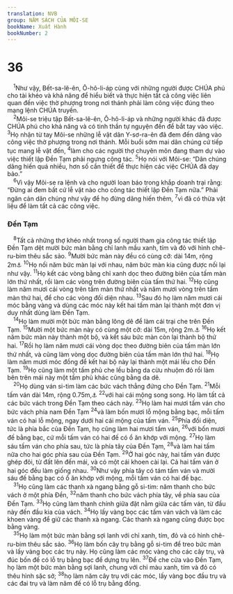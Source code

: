 ```yaml
---
translation: NVB
group: NĂM SÁCH CỦA MÔI-SE
bookName: Xuất Hành 
bookNumber: 2
---
```


<div class="title"><h1>36</h1></div>
<span class="verse xu_36_1"> <sup>1</sup>Như vậy, Bết-sa-lê-ên, Ô-hô-li-áp cùng với những người được CHÚA phú cho tài khéo và khả năng để hiểu biết và thực hiện tất cả công việc liên quan đến việc thờ phượng trong nơi thánh phải làm công việc đúng theo mạng lệnh CHÚA truyền. <br/></span>
<span class="verse xu_36_2"> <sup>2</sup>Môi-se triệu tập Bết-sa-lê-ên, Ô-hô-li-áp và những người khác đã được CHÚA phú cho khả năng và có tinh thần tự nguyện đến để bắt tay vào việc. </span>
<span class="verse xu_36_3"><sup>3</sup>Họ nhận từ tay Môi-se những lễ vật dân Y-sơ-ra-ên đã đem đến dâng vào công việc thờ phượng trong nơi thánh. Mỗi buổi sớm mai dân chúng cứ tiếp tục mang lễ vật đến, </span>
<span class="verse xu_36_4"><sup>4</sup>làm cho các người thợ chuyên môn đang tham dự vào việc thiết lập Đền Tạm phải ngưng công tác. </span>
<span class="verse xu_36_5"><sup>5</sup>Họ nói với Môi-se: “Dân chúng dâng hiến quá nhiều, hơn số cần thiết để thực hiện các việc CHÚA đã dạy bảo.” <br/></span>
<span class="verse xu_36_6"> <sup>6</sup>Vì vậy Môi-se ra lệnh và cho người loan báo trong khắp doanh trại rằng: “Đừng ai đem bất cứ lễ vật nào cho công tác thiết lập Đền Tạm nữa.” Phải ngăn cản dân chúng như vậy để họ đừng dâng hiến thêm, </span>
<span class="verse xu_36_7"><sup>7</sup>vì đã có thừa vật liệu để làm tất cả các công việc. <br/></span>
<div class="title"><h3>Đền Tạm </h3></div>
<span class="verse xu_36_8"> <sup>8</sup>Tất cả những thợ khéo nhất trong số người tham gia công tác thiết lập Đền Tạm dệt mười bức màn bằng chỉ lanh mầu xanh, tím và đỏ với hình chê-ru-bim thêu sắc sảo. </span>
<span class="verse xu_36_9"><sup>9</sup>Mười bức màn này đều có cùng cỡ: dài 14m, rộng 2m<a data-toggle="tooltip" data-placement="bottom" title="Nt: 28 am-ma (cu-bít)">⚓</a></span>
<span class="verse xu_36_10"><sup>10</sup>Họ nối năm bức màn lại với nhau, năm bức màn kia cũng được nối lại như vậy. </span>
<span class="verse xu_36_11"><sup>11</sup>Họ kết các vòng bằng chỉ xanh dọc theo đường biên của tấm màn lớn thứ nhất, rồi làm các vòng trên đường biên của tấm thứ hai. </span>
<span class="verse xu_36_12"><sup>12</sup>Họ cũng làm năm mươi cái vòng trên tấm màn thứ nhất và năm mươi vòng trên tấm màn thứ hai, để cho các vòng đối diện nhau. </span>
<span class="verse xu_36_13"><sup>13</sup>Sau đó họ làm năm mươi cái móc bằng vàng và dùng các móc này kết hai tấm màn lại thành một đơn vị duy nhất dùng làm Đền Tạm. <br/></span>
<span class="verse xu_36_14"> <sup>14</sup>Họ làm mười một bức màn bằng lông dê để làm cái trại che trên Đền Tạm. </span>
<span class="verse xu_36_15"><sup>15</sup>Mười một bức màn này có cùng một cỡ: dài 15m, rộng 2m.<a data-toggle="tooltip" data-placement="bottom" title="Nt: 30 am-ma x 4 am-ma">⚓</a></span>
<span class="verse xu_36_16"><sup>16</sup>Họ kết năm bức màn này thành một bộ, và kết sáu bức màn còn lại thành bộ thứ hai. </span>
<span class="verse xu_36_17"><sup>17</sup>Rồi họ làm năm mươi cái vòng dọc theo đường biên của tấm màn lớn thứ nhất, và cũng làm vòng dọc đường biên của tấm màn lớn thứ hai. </span>
<span class="verse xu_36_18"><sup>18</sup>Họ làm năm mươi móc đồng để kết hai bộ này lại thành một mái lều cho Đền Tạm. </span>
<span class="verse xu_36_19"><sup>19</sup>Họ cũng làm một tấm phủ che lều bằng da cừu nhuộm đỏ rồi làm bên trên mái này một tấm phủ khác cũng bằng da dê. <br/></span>
<span class="verse xu_36_20"> <sup>20</sup>Họ dùng ván si-tim làm các bức vách thẳng đứng cho Đền Tạm. </span>
<span class="verse xu_36_21"><sup>21</sup>Mỗi tấm ván dài 14m, rộng 0.75m,<a data-toggle="tooltip" data-placement="bottom" title="Nt: 10 am-ma x 1.5 am-ma">⚓</a></span>
<span class="verse xu_36_22"><sup>22</sup>với hai cái mộng song song. Họ làm tất cả các bức vách trong Đền Tạm theo cách này. </span>
<span class="verse xu_36_23"><sup>23</sup>Họ làm hai mươi tấm ván cho bức vách phía nam Đền Tạm </span>
<span class="verse xu_36_24"><sup>24</sup>và làm bốn mươi lỗ mộng bằng bạc, mỗi tấm ván có hai lỗ mộng, ngay dưới hai cái mộng của tấm ván. </span>
<span class="verse xu_36_25"><sup>25</sup>Phía đối diện, tức là phía bắc của Đền Tạm, họ cũng làm hai mươi tấm ván, </span>
<span class="verse xu_36_26"><sup>26</sup>với bốn mươi đế bằng bạc, cứ mỗi tấm ván có hai đế có ổ ăn khớp với mộng. </span>
<span class="verse xu_36_27"><sup>27</sup>Họ làm sáu tấm ván cho phía sau, tức là phía tây của Đền Tạm, </span>
<span class="verse xu_36_28"><sup>28</sup>và làm hai tấm nữa cho hai góc phía sau của Đền Tạm. </span>
<span class="verse xu_36_29"><sup>29</sup>Ở hai góc này, hai tấm ván được ghép đôi, từ đất lên đến mái, và có một cái khoen cài lại. Cả hai tấm ván ở hai góc đều làm giống nhau. </span>
<span class="verse xu_36_30"><sup>30</sup>Như vậy phía tây có tám tấm ván và mười sáu đế bằng bạc có ổ ăn khớp với mộng, mỗi tấm ván có hai đế bạc. <br/></span>
<span class="verse xu_36_31"> <sup>31</sup>Họ cũng làm các thanh xà ngang bằng gỗ si-tim: năm thanh cho bức vách ở một phía Đền, </span>
<span class="verse xu_36_32"><sup>32</sup>năm thanh cho bức vách phía tây, về phía sau của Đền Tạm. </span>
<span class="verse xu_36_33"><sup>33</sup>Họ cũng làm thanh chính giữa đặt nằm giữa các tấm ván, từ đầu này đến đầu kia của vách. </span>
<span class="verse xu_36_34"><sup>34</sup>Họ lấy vàng bọc các tấm ván vách và làm các khoen vàng để giữ các thanh xà ngang. Các thanh xà ngang cũng được bọc bằng vàng. <br/></span>
<span class="verse xu_36_35"> <sup>35</sup>Họ làm một bức màn bằng sợi lanh với chỉ xanh, tím, đỏ và có hình chê-ru-bim thêu sắc sảo. </span>
<span class="verse xu_36_36"><sup>36</sup>Họ làm bốn cây trụ bằng gỗ si-tim để treo bức màn và lấy vàng bọc các trụ này. Họ cũng làm các móc vàng cho các cây trụ, và đúc bốn đế có lỗ trụ bằng bạc để dựng trụ lên. </span>
<span class="verse xu_36_37"><sup>37</sup>Để che cửa vào Đền Tạm, họ làm một bức màn bằng sợi lanh, chung với chỉ màu xanh, tím và đỏ có thêu hình sặc sở; </span>
<span class="verse xu_36_38"><sup>38</sup>họ làm năm cây trụ với các móc, lấy vàng bọc đầu trụ và các đai trụ và làm năm đế có lỗ trụ bằng đồng. <br/></span>
